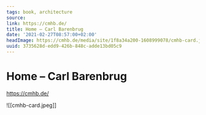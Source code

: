 ```yaml
---
tags: book, architecture
source:
link: https://cmhb.de/
title: Home – Carl Barenbrug
date: '2021-02-27T08:57:00+02:00'
headImage: https://cmhb.de/media/site/1f8a34a200-1608999078/cmhb-card.jpg
uuid: 3735628d-edd9-426b-848c-adde13bd05c9
---
```


# Home – Carl Barenbrug
https://cmhb.de/

![[cmhb-card.jpeg]]
